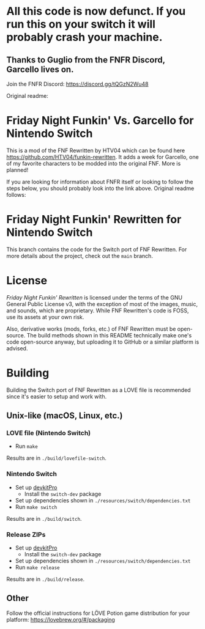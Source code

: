 # All this code is now defunct. If you run this on your switch it will probably crash your machine.
## Thanks to Guglio from the FNFR Discord, Garcello lives on.

Join the FNFR Discord: https://discord.gg/tQGzN2Wu48

Original readme:

# Friday Night Funkin' Vs. Garcello for Nintendo Switch
This is a mod of the FNF Rewritten by HTV04 which can be found here https://github.com/HTV04/funkin-rewritten.
It adds a week for Garcello, one of my favorite characters to be modded into the original FNF.
More is planned!

If you are looking for information about FNFR itself or looking to follow the steps below, you should probably look into the link above.
Original readme follows:

# Friday Night Funkin' Rewritten for Nintendo Switch
This branch contains the code for the Switch port of FNF Rewritten. For more details about the project, check out the `main` branch.

# License
*Friday Night Funkin' Rewritten* is licensed under the terms of the GNU General Public License v3, with the exception of most of the images, music, and sounds, which are proprietary. While FNF Rewritten's code is FOSS, use its assets at your own risk.

Also, derivative works (mods, forks, etc.) of FNF Rewritten must be open-source. The build methods shown in this README technically make one's code open-source anyway, but uploading it to GitHub or a similar platform is advised.

# Building
Building the Switch port of FNF Rewritten as a LOVE file is recommended since it's easier to setup and work with.

## Unix-like (macOS, Linux, etc.)
### LOVE file (Nintendo Switch)
* Run `make`

Results are in `./build/lovefile-switch`.

### Nintendo Switch
* Set up [devkitPro](https://devkitpro.org/wiki/Getting_Started)
  * Install the `switch-dev` package
* Set up dependencies shown in `./resources/switch/dependencies.txt`
* Run `make switch`

Results are in `./build/switch`.

### Release ZIPs
* Set up [devkitPro](https://devkitpro.org/wiki/Getting_Started)
  * Install the `switch-dev` package
* Set up dependencies shown in `./resources/switch/dependencies.txt`
* Run `make release`

Results are in `./build/release`.

## Other
Follow the official instructions for LÖVE Potion game distribution for your platform: https://lovebrew.org/#/packaging
